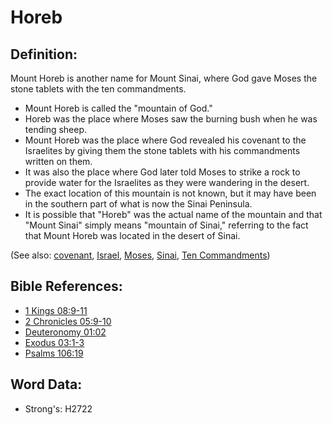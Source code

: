 # Horeb #

## Definition: ##

Mount Horeb is another name for Mount Sinai, where God gave Moses the stone tablets with the ten commandments.

* Mount Horeb is called the "mountain of God."
* Horeb was the place where Moses saw the burning bush when he was tending sheep.
* Mount Horeb was the place where God revealed his covenant to the Israelites by giving them the stone tablets with his commandments written on them.
* It was also the place where God later told Moses to strike a rock to provide water for the Israelites as they were wandering in the desert.
* The exact location of this mountain is not known, but it may  have been in the southern part of what is now the Sinai Peninsula.
* It is possible that "Horeb" was the actual name of the mountain and that "Mount Sinai" simply means "mountain of Sinai," referring to the fact that Mount Horeb was located in the desert of Sinai.

(See also: [covenant](../kt/covenant.md), [Israel](../kt/israel.md), [Moses](../names/moses.md), [Sinai](../names/sinai.md), [Ten Commandments](../other/tencommandments.md))

## Bible References: ##

* [1 Kings 08:9-11](rc://en/tn/help/1ki/08/09)
* [2 Chronicles 05:9-10](rc://en/tn/help/2ch/05/09)
* [Deuteronomy 01:02](rc://en/tn/help/deu/01/02)
* [Exodus 03:1-3](rc://en/tn/help/exo/03/01)
* [Psalms 106:19](rc://en/tn/help/psa/106/19)

## Word Data: ##

* Strong's: H2722
